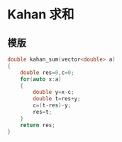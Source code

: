 # Kahan 求和

## 模版

```cpp
double kahan_sum(vector<double> a)
{
	double res=0,c=0;
	for(auto x:a)
	{
		double y=x-c;
		double t=res+y;
		c=(t-res)-y;
		res=t;
	}
	return res;
}
```

